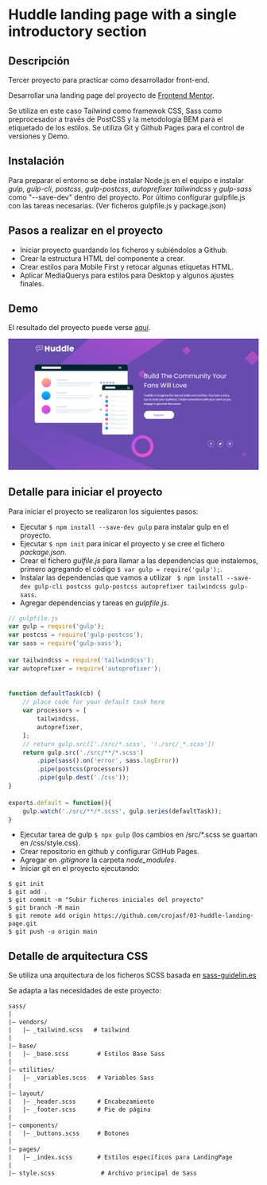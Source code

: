 # Huddle landing page with a single introductory section

## Descripción

Tercer proyecto para practicar como desarrollador front-end.

Desarrollar una landing page del proyecto de [Frontend Mentor](https://www.frontendmentor.io/challenges/huddle-landing-page-with-a-single-introductory-section-B_2Wvxgi0).

Se utiliza en este caso Tailwind como framewok CSS, Sass como preprocesador a través de PostCSS y la metodología BEM para el etiquetado de los estilos. Se utiliza Git y Github Pages para el control de versiones y Demo.

## Instalación

Para preparar el entorno se debe instalar Node.js en el equipo e instalar *gulp*, *gulp-cli*, *postcss*, *gulp-postcss*, *autoprefixer* *tailwindcss* y *gulp-sass* como "--save-dev" dentro del proyecto. Por último configurar gulpfile.js con las tareas necesarias. (Ver ficheros gulpfile.js y package.json)


## Pasos a realizar en el proyecto

+ Iniciar proyecto guardando los ficheros y subiéndolos a Github.
+ Crear la estructura HTML del componente a crear.
+ Crear estilos para Mobile First y retocar algunas etiquetas HTML.
+ Aplicar MediaQuerys para estilos para Desktop y algunos ajustes finales.

## Demo
El resultado del proyecto puede verse [aquí](https://crojasf.github.io/03-huddle-landing-page/).

![desktop-final](/design/desktop-final.png)



## Detalle para iniciar el proyecto
Para iniciar el proyecto se realizaron los siguientes pasos:

+ Ejecutar `$ npm install --save-dev gulp` para instalar gulp en el proyecto.
+ Ejecutar `$ npm init` para inicar el proyecto y se cree el fichero *package.json*.
+ Crear el fichero *gulfile.js* para llamar a las dependencias que instalemos, primero agregando el código `$ var gulp = require('gulp');`.
+ Instalar las dependencias que vamos a utilizar ` $ npm install --save-dev gulp-cli postcss gulp-postcss autoprefixer tailwindcss gulp-sass`.
+ Agregar dependencias y tareas en *gulpfile.js*.

```js
// gulpfile.js
var gulp = require('gulp');
var postcss = require('gulp-postcss');
var sass = require('gulp-sass');

var tailwindcss = require('tailwindcss');
var autoprefixer = require('autoprefixer');


function defaultTask(cb) {
	// place code for your default task here
	var processors = [
		tailwindcss,
		autoprefixer,
	];
	// return gulp.src(['./src/*.scss', '!./src/_*.scss'])
	return gulp.src('./src/**/*.scss')
		.pipe(sass().on('error', sass.logError))
		.pipe(postcss(processors))
		.pipe(gulp.dest('./css'));
}

exports.default = function(){
	gulp.watch('./src/**/*.scss', gulp.series(defaultTask));
}
```
+ Ejecutar tarea de gulp `$ npx gulp` (los cambios en /src/*.scss se guartan en /css/style.css).
+ Crear repositorio en github y configurar GitHub Pages.
+ Agregar en *.gitignore* la carpeta *node_modules*.
+ Iniciar git en el proyecto ejecutando:
```
$ git init
$ git add .
$ git commit -m "Subir ficheros iniciales del proyecto"
$ git branch -M main
$ git remote add origin https://github.com/crojasf/03-huddle-landing-page.git
$ git push -u origin main
```


## Detalle de arquitectura CSS
Se utiliza una arquitectura de los ficheros SCSS basada en [sass-guidelin.es](https://sass-guidelin.es/es/#arquitectura)

Se adapta a las necesidades de este proyecto:

```
sass/
|
|– vendors/
|   |– _tailwind.scss   # tailwind
|
|– base/
|   |– _base.scss        # Estilos Base Sass
|
|– utilities/
|   |– _variables.scss   # Variables Sass
|
|– layout/
|   |– _header.scss      # Encabezamiento
|   |– _footer.scss      # Pie de página
|
|– components/
|   |– _buttons.scss     # Botones
|
|– pages/
|   |– _index.scss       # Estilos específicos para LandingPage
|
|– style.scss             # Archivo principal de Sass

```








